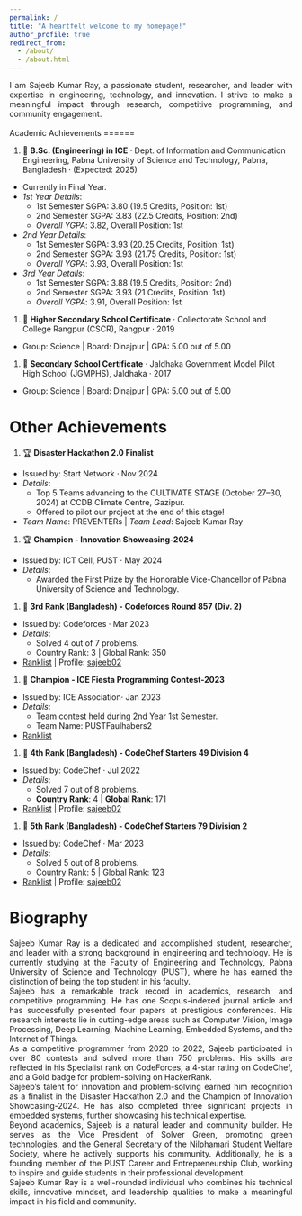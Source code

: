 ```yaml
---
permalink: /
title: "A heartfelt welcome to my homepage!"
author_profile: true
redirect_from: 
  - /about/
  - /about.html
---
```


<div align="justify"> I am Sajeeb Kumar Ray, a passionate student, researcher, and leader with expertise in engineering, technology, and innovation. I strive to make a meaningful impact through research, competitive programming, and community engagement. <br></div>

<br>
Academic Achievements
======

1. 🥇 **B.Sc. (Engineering) in ICE**
 · Dept. of Information and Communication Engineering, Pabna University of Science and Technology, Pabna, Bangladesh  · (Expected: 2025)
- Currently in Final Year.
- *1st Year Details*:  
  - 1st Semester SGPA: 3.80 (19.5 Credits, Position: 1st)   
  - 2nd Semester SGPA: 3.83 (22.5 Credits, Position: 2nd)   
  - *Overall YGPA*: 3.82, Overall Position: 1st  
- *2nd Year Details*:  
  - 1st Semester SGPA: 3.93 (20.25 Credits, Position: 1st)   
  - 2nd Semester SGPA: 3.93 (21.75 Credits, Position: 1st)    
  - *Overall YGPA*:  3.93, Overall Position: 1st  
- *3rd Year Details*:  
  - 1st Semester SGPA: 3.88 (19.5 Credits, Position: 2nd)  
  - 2nd Semester SGPA: 3.93 (21 Credits, Position: 1st)  
  - *Overall YGPA*: 3.91, Overall Position: 1st  

1. 🥇 **Higher Secondary School Certificate**
 · Collectorate School and College Rangpur (CSCR), Rangpur  · 2019
- Group: Science | Board: Dinajpur | GPA: 5.00 out of 5.00 

1. 🥇 **Secondary School Certificate**
 · Jaldhaka Government Model Pilot High School (JGMPHS), Jaldhaka  · 2017
- Group: Science | Board: Dinajpur | GPA: 5.00 out of 5.00 

Other Achievements
======

1. 🏆 **Disaster Hackathon 2.0 Finalist**
- Issued by: Start Network · Nov 2024
- *Details*:  
  - Top 5 Teams advancing to the CULTIVATE STAGE (October 27–30, 2024) at CCDB Climate Centre, Gazipur.  
  - Offered to pilot our project at the end of this stage!  
- *Team Name*: PREVENTERs | *Team Lead*: Sajeeb Kumar Ray  
<!-- - ![Disaster Hackathon Certificate](Disaster_Hackathon_2.0_Top-5_Certificate.png) -->


1. 🏆 **Champion - Innovation Showcasing-2024**
- Issued by: ICT Cell, PUST · May 2024  
- *Details*:  
  - Awarded the First Prize by the Honorable Vice-Chancellor of Pabna University of Science and Technology.  


1. 🥉 **3rd Rank (Bangladesh) - Codeforces Round 857 (Div. 2)**
- Issued by: Codeforces · Mar 2023  
- *Details*:  
  - Solved 4 out of 7 problems.  
  - Country Rank: 3 | Global Rank: 350  
- [Ranklist](https://codeforces.com/contest/1802/standings/participant/151147589#p151147589) | Profile: [sajeeb02](https://codeforces.com/profile/sajeeb02)   
<!-- - ![Codeforces Ranklist](Codeforces_Round_857_Ranklist.jpg) -->


1. 🥇 **Champion - ICE Fiesta Programming Contest-2023**
- Issued by: ICE Association· Jan 2023  
- *Details*:  
  - Team contest held during 2nd Year 1st Semester.  
  - Team Name: PUSTFaulhabers2  
- [Ranklist](https://lightoj.com/contest/icefiesta2023/ranklist)  
<!-- - ![ICE Fiesta Ranklist](ICE_FIESTA_2023_PROGRAMMING_CONTEST_RANKLIST.jpg) -->


1. 🏅 **4th Rank (Bangladesh) - CodeChef Starters 49 Division 4**
- Issued by: CodeChef · Jul 2022  
- *Details*:  
  - Solved 7 out of 8 problems.  
  - **Country Rank**: 4 | **Global Rank**: 171  
- [Ranklist](https://www.codechef.com/rankings/START49D?filterBy=Country%3DBangladesh&itemsPerPage=100&order=asc&page=1&sortBy=rank)  |  Profile: [sajeeb02](https://www.codechef.com/users/sajeeb02)  
<!-- - ![CodeChef Ranklist](CodeChef_Ranklist_START49D.jpg) -->

1. 🏅 **5th Rank (Bangladesh) - CodeChef Starters 79 Division 2**
- Issued by: CodeChef · Mar 2023  
- *Details*:  
  - Solved 5 out of 8 problems.  
  - Country Rank: 5 | Global Rank: 123  
- [Ranklist](https://www.codechef.com/rankings/START79B?filterBy=Country%3DBangladesh&itemsPerPage=100&order=asc&page=1&sortBy=rank)  |  Profile: [sajeeb02](https://www.codechef.com/users/sajeeb02)  
<!-- - ![CodeChef Ranklist](CodeChef_Ranklist_START79B.jpg) -->

Biography
=======
<div align="justify">
Sajeeb Kumar Ray is a dedicated and accomplished student, researcher, and leader with a strong background in engineering and technology. He is currently studying at the Faculty of Engineering and Technology, Pabna University of Science and Technology (PUST), where he has earned the distinction of being the top student in his faculty.
<br>
Sajeeb has a remarkable track record in academics, research, and competitive programming. He has one Scopus-indexed journal article and has successfully presented four papers at prestigious conferences. His research interests lie in cutting-edge areas such as Computer Vision, Image Processing, Deep Learning, Machine Learning, Embedded Systems, and the Internet of Things.
<br>
As a competitive programmer from 2020 to 2022, Sajeeb participated in over 80 contests and solved more than 750 problems. His skills are reflected in his Specialist rank on CodeForces, a 4-star rating on CodeChef, and a Gold badge for problem-solving on HackerRank.
<br>
Sajeeb’s talent for innovation and problem-solving earned him recognition as a finalist in the Disaster Hackathon 2.0 and the Champion of Innovation Showcasing-2024. He has also completed three significant projects in embedded systems, further showcasing his technical expertise.
<br>
Beyond academics, Sajeeb is a natural leader and community builder. He serves as the Vice President of Solver Green, promoting green technologies, and the General Secretary of the Nilphamari Student Welfare Society, where he actively supports his community. Additionally, he is a founding member of the PUST Career and Entrepreneurship Club, working to inspire and guide students in their professional development.
<br>
Sajeeb Kumar Ray is a well-rounded individual who combines his technical skills, innovative mindset, and leadership qualities to make a meaningful impact in his field and community.

</div>